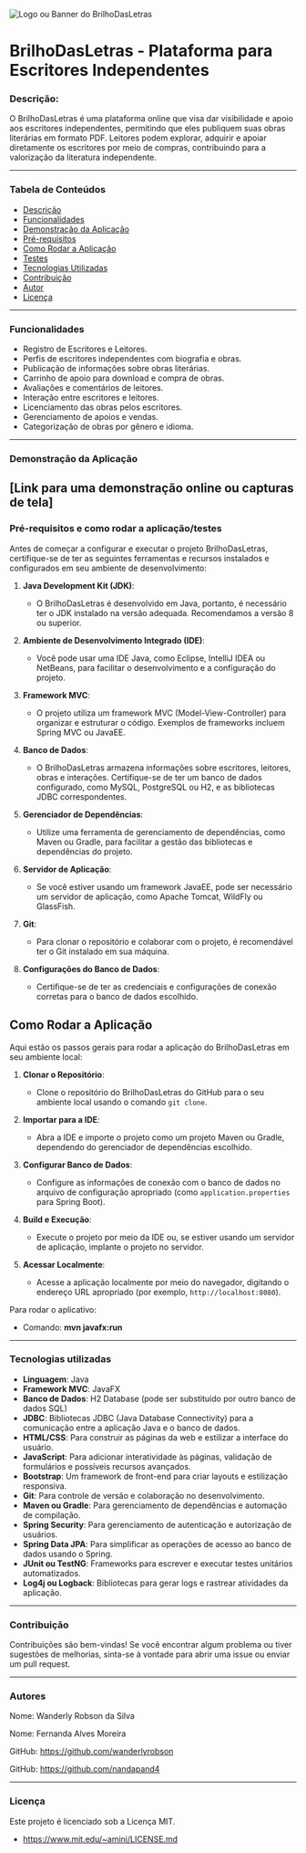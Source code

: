 ![Logo ou Banner do BrilhoDasLetras](https://images.pexels.com/photos/207607/pexels-photo-207607.jpeg?auto=compress&cs=tinysrgb&w=1260&h=750&dpr=1)

# BrilhoDasLetras - Plataforma para Escritores Independentes

### Descrição:

O BrilhoDasLetras é uma plataforma online que visa dar visibilidade e apoio aos escritores independentes, permitindo que eles publiquem suas obras literárias em formato PDF. Leitores podem explorar, adquirir e apoiar diretamente os escritores por meio de compras, contribuindo para a valorização da literatura independente.

---
### Tabela de Conteúdos

- [Descrição](#descrição)
- [Funcionalidades](#funcionalidades)
- [Demonstração da Aplicação](#demonstração-da-aplicação)
- [Pré-requisitos](#pré-requisitos)
- [Como Rodar a Aplicação](#como-rodar-a-aplicação)
- [Testes](#testes)
- [Tecnologias Utilizadas](#tecnologias-utilizadas)
- [Contribuição](#contribuição)
- [Autor](#autor)
- [Licença](#licença)

---
### Funcionalidades

- Registro de Escritores e Leitores.
- Perfis de escritores independentes com biografia e obras.
- Publicação de informações sobre obras literárias.
- Carrinho de apoio para download e compra de obras.
- Avaliações e comentários de leitores.
- Interação entre escritores e leitores.
- Licenciamento das obras pelos escritores.
- Gerenciamento de apoios e vendas.
- Categorização de obras por gênero e idioma.
---
### Demonstração da Aplicação
[Link para uma demonstração online ou capturas de tela]
---
### Pré-requisitos e como rodar a aplicação/testes
Antes de começar a configurar e executar o projeto BrilhoDasLetras, certifique-se de ter as seguintes ferramentas e recursos instalados e configurados em seu ambiente de desenvolvimento:

1. **Java Development Kit (JDK)**:
   - O BrilhoDasLetras é desenvolvido em Java, portanto, é necessário ter o JDK instalado na versão adequada. Recomendamos a versão 8 ou superior.

2. **Ambiente de Desenvolvimento Integrado (IDE)**:
   - Você pode usar uma IDE Java, como Eclipse, IntelliJ IDEA ou NetBeans, para facilitar o desenvolvimento e a configuração do projeto.

3. **Framework MVC**:
   - O projeto utiliza um framework MVC (Model-View-Controller) para organizar e estruturar o código. Exemplos de frameworks incluem Spring MVC ou JavaEE.

4. **Banco de Dados**:
   - O BrilhoDasLetras armazena informações sobre escritores, leitores, obras e interações. Certifique-se de ter um banco de dados configurado, como MySQL, PostgreSQL ou H2, e as bibliotecas JDBC correspondentes.

5. **Gerenciador de Dependências**:
   - Utilize uma ferramenta de gerenciamento de dependências, como Maven ou Gradle, para facilitar a gestão das bibliotecas e dependências do projeto.

6. **Servidor de Aplicação**:
   - Se você estiver usando um framework JavaEE, pode ser necessário um servidor de aplicação, como Apache Tomcat, WildFly ou GlassFish.

7. **Git**:
   - Para clonar o repositório e colaborar com o projeto, é recomendável ter o Git instalado em sua máquina.

8. **Configurações do Banco de Dados**:
   - Certifique-se de ter as credenciais e configurações de conexão corretas para o banco de dados escolhido.

## Como Rodar a Aplicação

Aqui estão os passos gerais para rodar a aplicação do BrilhoDasLetras em seu ambiente local:

1. **Clonar o Repositório**:
   - Clone o repositório do BrilhoDasLetras do GitHub para o seu ambiente local usando o comando `git clone`.

2. **Importar para a IDE**:
   - Abra a IDE e importe o projeto como um projeto Maven ou Gradle, dependendo do gerenciador de dependências escolhido.

3. **Configurar Banco de Dados**:
   - Configure as informações de conexão com o banco de dados no arquivo de configuração apropriado (como `application.properties` para Spring Boot).

4. **Build e Execução**:
   - Execute o projeto por meio da IDE ou, se estiver usando um servidor de aplicação, implante o projeto no servidor.

5. **Acessar Localmente**:
   - Acesse a aplicação localmente por meio do navegador, digitando o endereço URL apropriado (por exemplo, `http://localhost:8080`).

Para rodar o aplicativo:
- Comando: **mvn javafx:run**

---
### Tecnologias utilizadas
- **Linguagem**: Java
- **Framework MVC**: JavaFX
- **Banco de Dados**: H2 Database (pode ser substituído por outro banco de dados SQL)
- **JDBC**: Bibliotecas JDBC (Java Database Connectivity) para a comunicação entre a aplicação Java e o banco de dados.
- **HTML/CSS**: Para construir as páginas da web e estilizar a interface do usuário.
- **JavaScript**: Para adicionar interatividade às páginas, validação de formulários e possíveis recursos avançados.
- **Bootstrap**: Um framework de front-end para criar layouts e estilização responsiva.
- **Git**: Para controle de versão e colaboração no desenvolvimento.
- **Maven ou Gradle**: Para gerenciamento de dependências e automação de compilação.
- **Spring Security**: Para gerenciamento de autenticação e autorização de usuários.
- **Spring Data JPA**: Para simplificar as operações de acesso ao banco de dados usando o Spring.
- **JUnit ou TestNG**: Frameworks para escrever e executar testes unitários automatizados.
- **Log4j ou Logback**: Bibliotecas para gerar logs e rastrear atividades da aplicação.

---
### Contribuição
Contribuições são bem-vindas! Se você encontrar algum problema ou tiver sugestões de melhorias, sinta-se à vontade para abrir uma issue ou enviar um pull request.

---

### Autores

Nome: Wanderly Robson da Silva

Nome: Fernanda Alves Moreira

GitHub: https://github.com/wanderlyrobson

GitHub: https://github.com/nandapand4

---
### Licença
Este projeto é licenciado sob a Licença MIT.
- https://www.mit.edu/~amini/LICENSE.md

